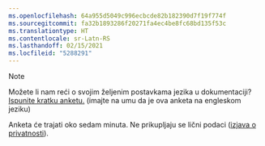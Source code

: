 ```yaml
---
ms.openlocfilehash: 64a955d5049c996ecbcde82b182390d7f19f774f
ms.sourcegitcommit: fa32b1893286f20271fa4ec4be8fc68bd135f53c
ms.translationtype: HT
ms.contentlocale: sr-Latn-RS
ms.lasthandoff: 02/15/2021
ms.locfileid: "5288291"
---
```

> [!NOTE]
>Možete li nam reći o svojim željenim postavkama jezika u dokumentaciji? [Ispunite kratku anketu.](https://aka.ms/BAG_Docs_Language_Survey) (imajte na umu da je ova anketa na engleskom jeziku)
>
>Anketa će trajati oko sedam minuta. Ne prikupljaju se lični podaci ([izjava o privatnosti](https://go.microsoft.com/fwlink/?LinkId=521839)).
